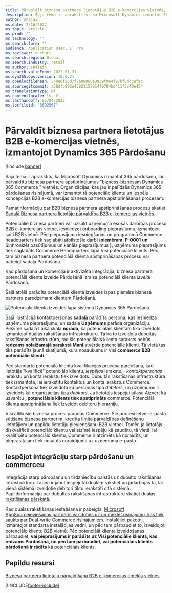 ```yaml
---
title: Pārvaldīt biznesa partnera lietotājus B2B e-komercijas vietnēs, izmantojot Dynamics 365 Pārdošanu
description: Šajā tēmā ir aprakstīts, kā Microsoft Dynamics izmantot 365 pārdošanu, lai pārvaldītu biznesa partnera apstiprinājumus "bizness-biznesam Dynamics 365 Commerce " vietnēs.
author: shajain
ms.date: 2/16/2022
ms.topic: article
ms.prod: ''
ms.technology: ''
ms.search.form: ''
audience: Application User, IT Pro
ms.reviewer: v-chgri
ms.search.region: Global
ms.search.industry: retail
ms.author: shajain
ms.search.validFrom: 2022-01-31
ms.dyn365.ops.version: 10.0.21
ms.openlocfilehash: 540e8f26d7f2a08060a3839f9e4f97bf8ddcafac
ms.sourcegitcommit: a58dfb892e43921157014f0784bd411f5c40e454
ms.translationtype: MT
ms.contentlocale: lv-LV
ms.lasthandoff: 05/04/2022
ms.locfileid: "8692567"
---
```

# <a name="manage-business-partner-users-on-b2b-e-commerce-websites-using-dynamics-365-sales"></a>Pārvaldīt biznesa partnera lietotājus B2B e-komercijas vietnēs, izmantojot Dynamics 365 Pārdošanu

[!include [banner](../../includes/banner.md)]

Šajā tēmā ir aprakstīts, kā Microsoft Dynamics izmantot 365 pārdošanu, lai pārvaldītu biznesa partnera apstiprinājumus "bizness-biznesam Dynamics 365 Commerce " vietnēs. Organizācijas, kas jau ir palīdzēs Dynamics 365 pārdošanas risinājumā, var izmantot tā potenciālo klientu un iespēju koncepcijas B2B e-komercijas biznesa partnera apstiprināšanas procesam.

Pamatinformāciju par B2B biznesa partnera apstiprināšanas procesu skatiet [Sadaļā Biznesa partnera lietotāju pārvaldība B2B e-komercijas vietnēs](manage-b2b-users.md).

Potenciālie biznesa partneri var uzsākt uzņēmumā esošās darbības procesu B2B e-komercijas vietnē, iesniedzot onboarding pieprasījumu, izmantojot saiti B2B vietnē. Pēc pieprasījuma iesniegšanas un programmā Commerce headquarters tiek saglabāti atbilstošie darbi (**piemēram, P-0001** **un** Sinhronizēt pasūtījumus un kanāla pieprasījumus **),** uzņēmuma pieprasījums tiek saglabāts Commerce Headquarters lapā Visi potenciālie klients. Pēc tam biznesa partnera potenciālā klienta apstiprināšanas procesu var pabeigt sadaļā Pārdošana.

Kad pārdošana un komercija ir aktivizēta integrācija, biznesa partnera potenciālā klienta izveide Pārdošanā izraisa potenciālā klienta *izveidi* Pārdošanā.

Šajā attēlā parādīts potenciālā klienta izveides lapas piemērs biznesa partnera paredzamam klientam Pārdošanā.

![Potenciālā klienta izveides lapa sistēmā Dynamics 365 Pārdošana.](../media/LeadInSales.png)

Šajā ilustrācijā kontaktpersonas **sadaļā** parādīta persona, kas iesniedza uzņēmuma pieprasījumu, un sadaļa **Uzņēmums** parāda organizāciju. Piezīme sadaļā Laika skala **norāda**, ka potenciālais klientam tika izveidots, izmantojot duālās rakstīšanas infrastruktūru. Tā kā to izveidoja dubultās rakstīšanas infrastruktūra, tad šis potenciālais klienta saraksts nebūs **redzams nolaižamajā sarakstā Mani** atvērtie potenciālie klienti. Tā vietā tas tiks parādīts jaunā skatījumā, kura nosaukums ir Visi **commerce B2B potenciālie klienti**.

Pēc standarta potenciālā klienta kvalifikācijas procesa pārdošanā, kad lietotājs "kvalificē" potenciālo klientu, *iespējas* ierakstu, *·* *kontaktpersonas* ierakstu un konta ierakstu tiek izveidots. Dubultās rakstīšanas infrastruktūra tiek izmantota, lai ierakstītu kontaktus un konta ierakstus Commerce. Kontaktpersona tiek izveidota kā personas tipa *debitors*, un uzņēmums ir izveidots kā organizācijas tipa *debitors*. Ja lietotājs iespējai atlasa Aizvērt kā uzvarētu **, potenciālais klients tiek apstiprināts** commerce. Potenciālā klienta apstiprināšana liek izveidot debitoru hierarhiju.

Visi atlikušie biznesa procesi parādās Commerce. Šie procesi ietver e-pasta sūtīšanu biznesa partnerim, kredīta limita pārvaldības definēšanu lietotājiem un papildu lietotāju pievienošanu B2B vietnei. Tomēr, ja lietotājs diskvalificē potenciālo klientu vai atzīmē iespēju kā zaudētu, tā vietā, lai kvalificētu potenciālo klientu, Commerce ir atzīmēts kā noraidīts, un pieprasītājam tiek nosūtīts noraidījums uz uzņēmuma e-pastu.

## <a name="enable-integration-between-sales-and-commerce"></a>Iespējot integrāciju starp pārdošanu un commerceu

Integrācija starp pārdošanu un tirdzniecību balstās uz dubulto rakstīšanas infrastruktūru. Tāpēc ir jābūt iespējotai duālām rakstiet un jādarbojas tā, lai vienā sistēmā izveidotie debitori tiktu ierakstīti citā sistēmā. Papildinformāciju par dubultās rakstīšanas infrastruktūru skatiet duālās [rakstīšanas pārskatā](/dynamics365/fin-ops-core/dev-itpro/data-entities/dual-write/dual-write-overview).

Kad duālās rakstīšanas iestatīšana ir pabeigta, [Microsoft AppSource](https://appsource.microsoft.com/)[ieviešanas partneris var doties uz un meklēt risinājumu, kas tiek saukts par Dual-write Commerce risinājumiem](https://partner.microsoft.com/dashboard/commercial-marketplace/offers/7ca1d8c9-dc79-4cb7-a82e-8dc96a25acca/overview). Instalējiet pakotni, izmantojot standarta instalācijas vedni, un pēc tam pārbaudiet to, izveidojot potenciālo klientu B2B vietnē. Pēc potenciālā klienta izveidošanas pārbaudiet, **vai pieprasījums ir parādīts uz Visi potenciālie klients, kas redzams Pārdošanā, un pēc tam pārbaudiet, vai potenciālais klients pārdošanā ir rādīts** kā potenciālais klients.

## <a name="additional-resources"></a>Papildu resursi

[Biznesa partneru lietotāju pārvaldīšana B2B e-komercijas tīmekļa vietnēs](manage-b2b-users.md)

[!INCLUDE[footer-include](../../includes/footer-banner.md)]
